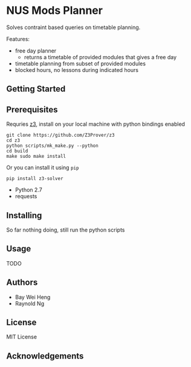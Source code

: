 # NUS Mods Planner

Solves contraint based queries on timetable planning. 

Features:

- free day planner
  - returns a timetable of provided modules that gives a free day
- timetable planning from subset of provided modules
- blocked hours, no lessons during indicated hours

## Getting Started

## Prerequisites
Requries [z3](https://github.com/Z3Prover/z3), install on your local machine with python bindings enabled

```
git clone https://github.com/Z3Prover/z3
cd z3
python scripts/mk_make.py --python
cd build
make sudo make install
```

Or you can install it using `pip`

```
pip install z3-solver

```
- Python 2.7
- requests

## Installing

So far nothing doing, still run the python scripts

## Usage

TODO

## Authors

- Bay Wei Heng
- Raynold Ng

## License
MIT License

## Acknowledgements
